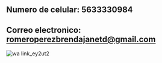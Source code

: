 ## Numero de celular: 5633330984
## Correo electronico: romeroperezbrendajanetd@gmail.com
 
 
 
 ![wa link_ey2ut2](https://user-images.githubusercontent.com/100168800/159588233-5923b26c-e0f8-4161-9a4d-db1339142a55.png)
